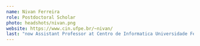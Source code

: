 ```yaml
---
name: Nivan Ferreira
role: Postdoctoral Scholar
photo: headshots/nivan.png
website: https://www.cin.ufpe.br/~nivan/
last: "now Assistant Professor at Centro de Informatica Universidade Federal de Pernambuco. Post-doctoral scholar at UA"
---
```

